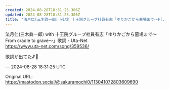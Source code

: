 ```yaml
---
created: 2024-08-28T18:31:25.306Z
updated: 2024-08-28T18:31:25.306Z
title: "法月仁(三木眞一郎) with 十王院グループ社員有志「ゆりかごから墓場まで～F[...]"
---
```


<p>法月仁(三木眞一郎) with 十王院グループ社員有志「ゆりかごから墓場まで～From cradle to grave～」歌詞 - Uta-Net<br /><a href="https://www.uta-net.com/song/359536/" target="_blank" rel="nofollow noopener" translate="no"><span class="invisible">https://www.</span><span class="">uta-net.com/song/359536/</span><span class="invisible"></span></a></p><p>歌詞が出てた♪🌳</p>

&mdash; 2024-08-28 18:31:25 UTC

Original URL: https://mastodon.social/@sakuramochi0/113041072803609690
